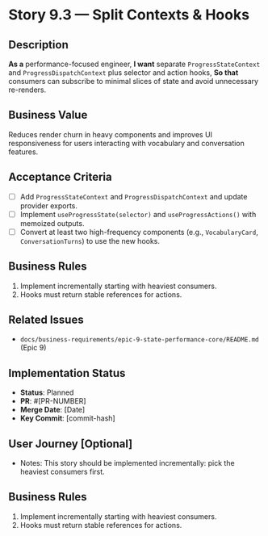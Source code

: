 # Story 9.3 — Split Contexts & Hooks

## Description

**As a** performance-focused engineer,
**I want** separate `ProgressStateContext` and `ProgressDispatchContext` plus selector and action hooks,
**So that** consumers can subscribe to minimal slices of state and avoid unnecessary re-renders.

## Business Value

Reduces render churn in heavy components and improves UI responsiveness for users interacting with vocabulary and conversation features.

## Acceptance Criteria

- [ ] Add `ProgressStateContext` and `ProgressDispatchContext` and update provider exports.
- [ ] Implement `useProgressState(selector)` and `useProgressActions()` with memoized outputs.
- [ ] Convert at least two high-frequency components (e.g., `VocabularyCard`, `ConversationTurns`) to use the new hooks.

## Business Rules

1. Implement incrementally starting with heaviest consumers.
2. Hooks must return stable references for actions.

## Related Issues

- `docs/business-requirements/epic-9-state-performance-core/README.md` (Epic 9)

## Implementation Status

- **Status**: Planned
- **PR**: #[PR-NUMBER]
- **Merge Date**: [Date]
- **Key Commit**: [commit-hash]

## User Journey [Optional]

- Notes: This story should be implemented incrementally: pick the heaviest consumers first.

## Business Rules

1. Implement incrementally starting with heaviest consumers.
2. Hooks must return stable references for actions.
